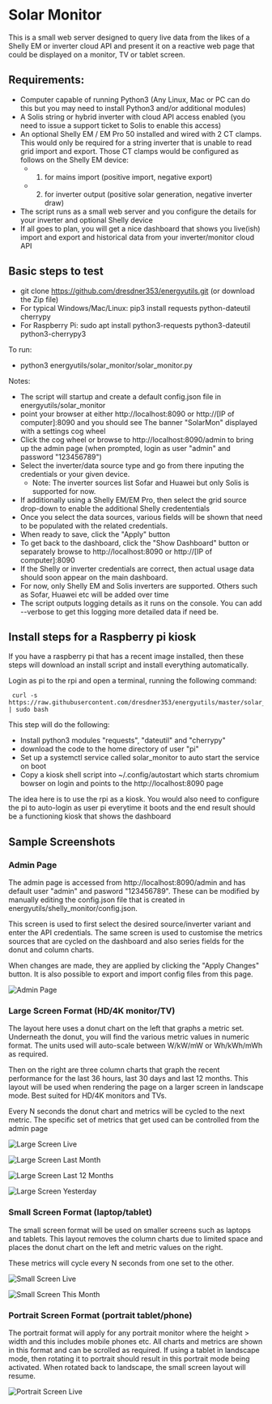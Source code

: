 # Solar Monitor

This is a small web server designed to query live data from the likes of a Shelly EM or inverter cloud API and present it on a reactive web page that could be displayed on a monitor, TV or tablet screen. 

## Requirements:
* Computer capable of running Python3 (Any Linux, Mac or PC can do this but you may need to install Python3 and/or additional modules)
* A Solis string or hybrid inverter with cloud API access enabled (you need to issue a support ticket to Solis to enable this access)
* An optional Shelly EM / EM Pro 50 installed and wired with 2 CT clamps. This would only be required for a string inverter that is unable to read grid import and export. Those CT clamps would be configured as follows on the Shelly EM device:
   - 1) for mains import (positive import, negative export) 
   - 2) for inverter output (positive solar generation, negative inverter draw)
* The script runs as a small web server and you configure the details for your inverter and optional Shelly device
* If all goes to plan, you will get a nice dashboard that shows you live(ish) import and export and historical data from your inverter/monitor cloud API

## Basic steps to test
* git clone https://github.com/dresdner353/energyutils.git (or download the Zip file)
* For typical Windows/Mac/Linux: pip3 install requests python-dateutil cherrypy
* For Raspberry Pi: sudo apt install python3-requests python3-dateutil python3-cherrypy3

To run:
* python3 energyutils/solar_monitor/solar_monitor.py 

Notes:
* The script will startup and create a default config.json file in energyutils/solar_monitor
* point your browser at either http://localhost:8090 or http://[IP of computer]:8090 and you should see The banner "SolarMon" displayed with a settings cog wheel
* Click the cog wheel or browse to http://localhost:8090/admin to bring up the admin page (when prompted, login as user "admin" and password "123456789")
* Select the inverter/data source type and go from there inputing the credentials or your given device. 
   - Note: The inverter sources list Sofar and Huawei but only Solis is supported for now.
* If additionally using a Shelly EM/EM Pro, then select the grid source drop-down to enable the additional Shelly credententials
* Once you select the data sources, various fields will be shown that need to be populated with the related credentials.
* When ready to save, click the "Apply" button
* To get back to the dashboard, click the "Show Dashboard" button or separately browse to http://localhost:8090 or http://[IP of computer]:8090
* If the Shelly or inverter credentials are correct, then actual usage data should soon appear on the main dashboard.
* For now, only Shelly EM and Solis inverters are supported. Others such as Sofar, Huawei etc will be added over time
* The script outputs logging details as it runs on the console. You can add --verbose to get this logging more detailed data if need be.


## Install steps for a Raspberry pi kiosk
If you have a raspberry pi that has a recent image installed, then these steps will download an install script and install everything automatically. 

Login as pi to the rpi and open a terminal, running the following command:
```
 curl -s https://raw.githubusercontent.com/dresdner353/energyutils/master/solar_monitor/rpi_install.sh | sudo bash
```

This step will do the following:
* Install python3 modules "requests", "dateutil" and "cherrypy" 
* download the code to the home directory of user "pi"
* Set up a systemctl service called solar_monitor to auto start the service on boot
* Copy a kiosk shell script into ~/.config/autostart which starts chromium bowser on login and points to the http://localhost:8090 page

The idea here is to use the rpi as a kiosk. You would also need to configure the pi to auto-login as user pi everytime it boots and the end result should be a functioning kiosk that shows the dashboard
 
## Sample Screenshots

### Admin Page
The admin page is accessed from http://localhost:8090/admin and has default user "admin" and pasword "123456789". These can be modified by manually editing the config.json file that is created in energyutils/shelly_monitor/config.json. 

This screen is used to first select the desired source/inverter variant and enter the API credentials. The same screen is used to customise the metrics sources that are cycled on the dashboard and also series fields for the donut and column charts.

When changes are made, they are applied by clicking the "Apply Changes" button. It is also possible to export and import config files from this page.

![Admin Page](screenshots/admin.png)

### Large Screen Format (HD/4K monitor/TV)
The layout here uses a donut chart on the left that graphs a metric set. Underneath the donut, you will find the various metric values in numeric format. The units used will auto-scale between W/kW/mW or Wh/kWh/mWh as required.

Then on the right are three column charts that graph the recent performance for the last 36 hours, last 30 days and last 12 months. This layout will be used when rendering the page on a larger screen in landscape mode. Best suited for HD/4K monitors and TVs.

Every N seconds the donut chart and metrics will be cycled to the next metric. The specific set of metrics that get used can be controlled from the admin page

![Large Screen Live](screenshots/large_live.png)

![Large Screen Last Month](screenshots/large_last_month.png)

![Large Screen Last 12 Months](screenshots/large_last_12_months.png)

![Large Screen Yesterday](screenshots/large_yesterday.png)

### Small Screen Format (laptop/tablet)
The small screen format will be used on smaller screens such as laptops and tablets. This layout removes the column charts due to limited space and places the donut chart on the left and metric values on the right.

These metrics will cycle every N seconds from one set to the other. 

![Small Screen Live](screenshots/small_live.png)

![Small Screen This Month](screenshots/small_this_month.png)

### Portrait Screen Format (portrait tablet/phone)
The portrait format will apply for any portrait monitor where the height > width and this includes mobile phones etc. All charts and metrics are shown in this format and can be scrolled as required. If using a tablet in landscape mode, then rotating it to portrait should result in this portrait mode being activated. When rotated back to landscape, the small screen layout will resume.

![Portrait Screen Live](screenshots/portrait_live.jpg)
